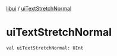[libui](README.md) / [uiTextStretchNormal](ui-text-stretch-normal.md)

# uiTextStretchNormal

`val uiTextStretchNormal: UInt`